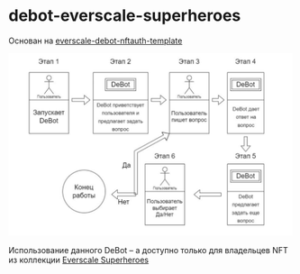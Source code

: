 # debot-everscale-superheroes

Основан на [everscale-debot-nftauth-template](https://github.com/itgoldio/everscale-debot-nftauth-template)

![Схема работы](_docs\shema.png)

Использование данного DeBot – a доступно только для владельцев NFT из коллекции [Everscale Superheroes](https://grandbazar.io/collection/Everscale_Superheroes)